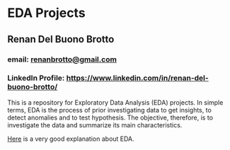 # EDA Projects
## Renan Del Buono Brotto
### email: renanbrotto@gmail.com
### LinkedIn Profile: https://www.linkedin.com/in/renan-del-buono-brotto/

This is a repository for Exploratory Data Analysis (EDA) projects. In simple terms, EDA is the process of prior investigating data to get insights, to detect anomalies and to test hypothesis. The objective, therefore, is to investigate the data and summarize its main characteristics.

[Here](https://www.ibm.com/topics/exploratory-data-analysis) is a very good explanation about EDA.
